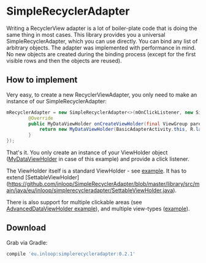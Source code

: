 SimpleRecyclerAdapter
================

Writing a RecyclerView adapter is a lot of boiler-plate code that is doing the same thing in most cases. This library provides you a universal SimpleRecyclerAdapter, which you can use directly. 
You can bind any list of arbitrary objects.
The adapter was implemented with performance in mind. No new objects are created during the binding process (except for the first visible rows and then the objects are reused).

How to implement
--------
Very easy, to create a new RecyclerViewAdapter, you only need to make an instance of our SimpleRecyclerAdapter:

```java
mRecyclerAdapter = new SimpleRecyclerAdapter<>(mOnClickListener, new SimpleRecyclerAdapter.CreateViewHolder<MyDataObject, MyDataViewHolder>() {
        @Override
        public MyDataViewHolder onCreateViewHolder(final ViewGroup parent, final int viewType) {
            return new MyDataViewHolder(BasicAdapterActivity.this, R.layout.item_mydata, parent);
        }
});
```
That's it. You only create an instance of your ViewHolder object ([MyDataViewHolder](https://github.com/inloop/SimpleRecyclerAdapter/blob/master/sample/src/main/java/eu/inloop/simplerecycleradapter/sample/adapter/viewholder/basic/MyDataViewHolder.java) in case of this example) and provide a click listener.

The ViewHolder itself is a standard ViewHolder - see [example](https://github.com/inloop/SimpleRecyclerAdapter/blob/master/sample/src/main/java/eu/inloop/simplerecycleradapter/sample/adapter/viewholder/basic/MyDataViewHolder.java). It has to extend [SettableViewHolder] (https://github.com/inloop/SimpleRecyclerAdapter/blob/master/library/src/main/java/eu/inloop/simplerecycleradapter/SettableViewHolder.java).

There is also support for multiple clickable areas (see [AdvancedDataViewHolder example](https://github.com/inloop/SimpleRecyclerAdapter/blob/master/sample/src/main/java/eu/inloop/simplerecycleradapter/sample/adapter/viewholder/advanced/AdvancedDataViewHolder.java)), and multiple view-types ([example](https://github.com/inloop/SimpleRecyclerAdapter/blob/docu/sample/src/main/java/eu/inloop/simplerecycleradapter/sample/activity/AdvancedAdapterActivity.java)).

Download
--------

Grab via Gradle:
```groovy
compile 'eu.inloop:simplerecycleradapter:0.2.1'
```
